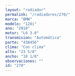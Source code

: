 ```yaml
---
layout: "radiador"
permalink: "/radiadores/270/"
marca: "BMW"
modelo: "128i"
ano: "2010"
motor: "L6 3.0"
transmision: "Automática"
parte: "438456"
clima: "Con clima"
alto: "23 5/8"
ancho: "18 1/8"
observaciones: ""
id: "270"
---
```


